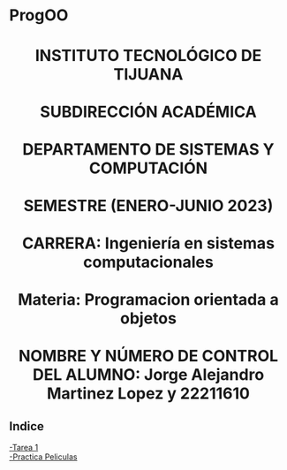 # ProgOO
<h1><p align = "center">
INSTITUTO TECNOLÓGICO DE TIJUANA
<br><br>SUBDIRECCIÓN ACADÉMICA 
<br><br>DEPARTAMENTO DE SISTEMAS Y COMPUTACIÓN
<br><br>SEMESTRE (ENERO-JUNIO 2023)
<br><br>CARRERA: Ingeniería en sistemas computacionales
<br><br>Materia: Programacion orientada a objetos
<br><br>NOMBRE Y NÚMERO DE CONTROL DEL ALUMNO: Jorge Alejandro Martinez Lopez y 22211610
</p align = "center"></h1>

<H2>Indice</H2>

<a href="https://github.com/Alex-AML/ProgOO/tree/main/ParadigmaOO ">-Tarea 1</a>
<br>
<a href="https://github.com/Alex-AML/ProgOO/blob/main/PracticaPeliculas/Program.cs">-Practica Peliculas</a>
